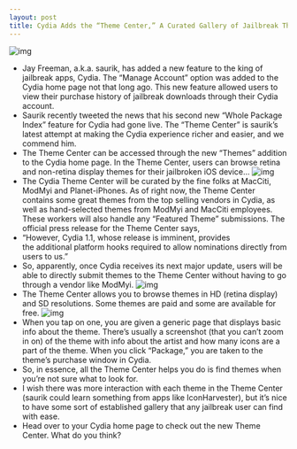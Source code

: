```yaml
---
layout: post
title: Cydia Adds the “Theme Center,” A Curated Gallery of Jailbreak Themes
---
```

![img](http://media.idownloadblog.com/wp-content/uploads/2011/01/Cydia-New-Home-Page.png)
* Jay Freeman, a.k.a. saurik, has added a new feature to the king of jailbreak apps, Cydia. The “Manage Account” option was added to the Cydia home page not that long ago. This new feature allowed users to view their purchase history of jailbreak downloads through their Cydia account.
* Saurik recently tweeted the news that his second new “Whole Package Index” feature for Cydia had gone live. The “Theme Center” is saurik’s latest attempt at making the Cydia experience richer and easier, and we commend him.
* The Theme Center can be accessed through the new “Themes” addition to the Cydia home page. In the Theme Center, users can browse retina and non-retina display themes for their jailbroken iOS device…
![img](http://media.idownloadblog.com/wp-content/uploads/2011/01/Cydia-Themes-Gallery.png)
* The Cydia Theme Center will be curated by the fine folks at MacCiti, ModMyi and Planet-iPhones. As of right now, the Theme Center contains some great themes from the top selling vendors in Cydia, as well as hand-selected themes from ModMyi and MacCiti employees. These workers will also handle any “Featured Theme” submissions. The official press release for the Theme Center says,
* “However, Cydia 1.1, whose release is imminent, provides the additional platform hooks required to allow nominations directly from users to us.”
* So, apparently, once Cydia receives its next major update, users will be able to directly submit themes to the Theme Center without having to go through a vendor like ModMyi.
![img](http://media.idownloadblog.com/wp-content/uploads/2011/01/Cydia-Theme-Gallery-HD-and-SD-e1295833254319.png)
* The Theme Center allows you to browse themes in HD (retina display) and SD resolutions. Some themes are paid and some are available for free.
![img](http://media.idownloadblog.com/wp-content/uploads/2011/01/Previewing-a-Theme-in-Cydia-e1295833874574.png)
* When you tap on one, you are given a generic page that displays basic info about the theme. There’s usually a screenshot (that you can’t zoom in on) of the theme with info about the artist and how many icons are a part of the theme. When you click “Package,” you are taken to the theme’s purchase window in Cydia.
* So, in essence, all the Theme Center helps you do is find themes when you’re not sure what to look for.
* I wish there was more interaction with each theme in the Theme Center (saurik could learn something from apps like IconHarvester), but it’s nice to have some sort of established gallery that any jailbreak user can find with ease.
* Head over to your Cydia home page to check out the new Theme Center. What do you think?

